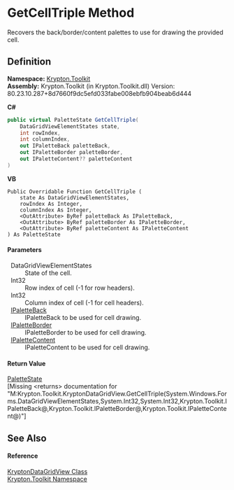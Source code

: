 # GetCellTriple Method


Recovers the back/border/content palettes to use for drawing the provided cell.



## Definition
**Namespace:** <a href="79d2eac2-21f4-54ff-7552-b20c33c30600.md">Krypton.Toolkit</a>  
**Assembly:** Krypton.Toolkit (in Krypton.Toolkit.dll) Version: 80.23.10.287+8d7660f9dc5efd033fabe008ebfb904beab6d444

**C#**
``` C#
public virtual PaletteState GetCellTriple(
	DataGridViewElementStates state,
	int rowIndex,
	int columnIndex,
	out IPaletteBack paletteBack,
	out IPaletteBorder paletteBorder,
	out IPaletteContent?? paletteContent
)
```
**VB**
``` VB
Public Overridable Function GetCellTriple ( 
	state As DataGridViewElementStates,
	rowIndex As Integer,
	columnIndex As Integer,
	<OutAttribute> ByRef paletteBack As IPaletteBack,
	<OutAttribute> ByRef paletteBorder As IPaletteBorder,
	<OutAttribute> ByRef paletteContent As IPaletteContent
) As PaletteState
```



#### Parameters
<dl><dt>  DataGridViewElementStates</dt><dd>State of the cell.</dd><dt>  Int32</dt><dd>Row index of cell (-1 for row headers).</dd><dt>  Int32</dt><dd>Column index of cell (-1 for cell headers).</dd><dt>  <a href="36bc0bae-d9ca-1219-47ea-a9f0b3123d00.md">IPaletteBack</a></dt><dd>IPaletteBack to be used for cell drawing.</dd><dt>  <a href="dd253da2-d489-07ff-6865-3729039fb875.md">IPaletteBorder</a></dt><dd>IPaletteBorder to be used for cell drawing.</dd><dt>  <a href="f2a5541d-c7c1-2c4b-162d-a4616ecccc95.md">IPaletteContent</a></dt><dd>IPaletteContent to be used for cell drawing.</dd></dl>

#### Return Value
<a href="93e626cd-00cf-240e-06c6-ab4d47e982ba.md">PaletteState</a>  
\[Missing &lt;returns&gt; documentation for "M:Krypton.Toolkit.KryptonDataGridView.GetCellTriple(System.Windows.Forms.DataGridViewElementStates,System.Int32,System.Int32,Krypton.Toolkit.IPaletteBack@,Krypton.Toolkit.IPaletteBorder@,Krypton.Toolkit.IPaletteContent@)"\]

## See Also


#### Reference
<a href="b763ad9e-a40e-a9d4-85a7-f45569078e74.md">KryptonDataGridView Class</a>  
<a href="79d2eac2-21f4-54ff-7552-b20c33c30600.md">Krypton.Toolkit Namespace</a>  
